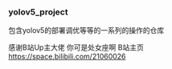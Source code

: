 ### yolov5_project

包含yolov5的部署调优等等的一系列的操作的仓库

感谢B站Up主大佬 你可是处女座啊 B站主页 https://space.bilibili.com/21060026
